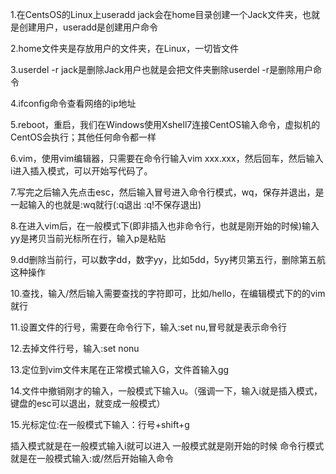 1.在CentsOS的Linux上useradd jack会在home目录创建一个Jack文件夹，也就是创建用户，useradd是创建用户命令

2.home文件夹是存放用户的文件夹，在Linux，一切皆文件

3.userdel -r jack是删除Jack用户也就是会把文件夹删除userdel -r是删除用户命令

4.ifconfig命令查看网络的ip地址

5.reboot，重启，我们在Windows使用Xshell7连接CentOS输入命令，虚拟机的CentOS会执行；其他任何命令都一样

6.vim，使用vim编辑器，只需要在命令行输入vim xxx.xxx，然后回车，然后输入i进入插入模式，可以开始写代码了。

7.写完之后输入先点击esc，然后输入冒号进入命令行模式，wq，保存并退出，是一起输入的也就是:wq就行(:q退出  :q!不保存退出)

8.在进入vim后，在一般模式下(即非插入也非命令行，也就是刚开始的时候)输入yy是拷贝当前光标所在行，输入p是粘贴

9.dd删除当前行，可以数字dd，数字yy，比如5dd，5yy拷贝第五行，删除第五航这种操作

10.查找，输入/然后输入需要查找的字符即可，比如/hello，在编辑模式下的的vim就行

11.设置文件的行号，需要在命令行下，输入:set nu,冒号就是表示命令行

12.去掉文件行号，输入:set nonu

13.定位到vim文件末尾在正常模式输入G，文件首输入gg

14.文件中撤销刚才的输入，一般模式下输入u。（强调一下，输入i就是插入模式，键盘的esc可以退出，就变成一般模式）

15.光标定位:在一般模式下输入：行号+shift+g


插入模式就是在一般模式输入i就可以进入
一般模式就是刚开始的时候
命令行模式就是在一般模式输入:或/然后开始输入命令